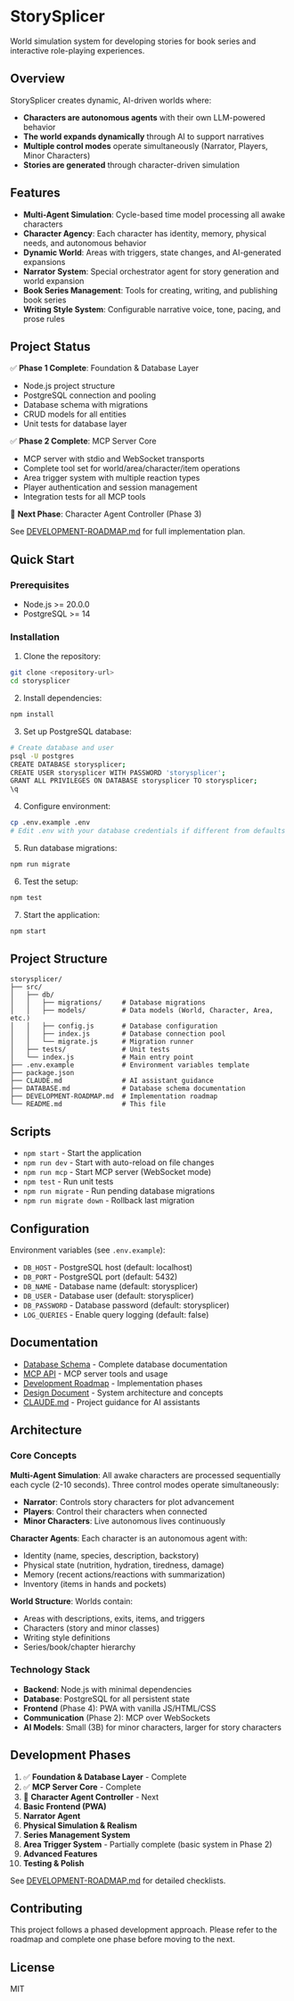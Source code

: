 # StorySplicer

World simulation system for developing stories for book series and interactive role-playing experiences.

## Overview

StorySplicer creates dynamic, AI-driven worlds where:
- **Characters are autonomous agents** with their own LLM-powered behavior
- **The world expands dynamically** through AI to support narratives
- **Multiple control modes** operate simultaneously (Narrator, Players, Minor Characters)
- **Stories are generated** through character-driven simulation

## Features

- **Multi-Agent Simulation**: Cycle-based time model processing all awake characters
- **Character Agency**: Each character has identity, memory, physical needs, and autonomous behavior
- **Dynamic World**: Areas with triggers, state changes, and AI-generated expansions
- **Narrator System**: Special orchestrator agent for story generation and world expansion
- **Book Series Management**: Tools for creating, writing, and publishing book series
- **Writing Style System**: Configurable narrative voice, tone, pacing, and prose rules

## Project Status

✅ **Phase 1 Complete**: Foundation & Database Layer
- Node.js project structure
- PostgreSQL connection and pooling
- Database schema with migrations
- CRUD models for all entities
- Unit tests for database layer

✅ **Phase 2 Complete**: MCP Server Core
- MCP server with stdio and WebSocket transports
- Complete tool set for world/area/character/item operations
- Area trigger system with multiple reaction types
- Player authentication and session management
- Integration tests for all MCP tools

🚧 **Next Phase**: Character Agent Controller (Phase 3)

See [DEVELOPMENT-ROADMAP.md](./DEVELOPMENT-ROADMAP.md) for full implementation plan.

## Quick Start

### Prerequisites

- Node.js >= 20.0.0
- PostgreSQL >= 14

### Installation

1. Clone the repository:
```bash
git clone <repository-url>
cd storysplicer
```

2. Install dependencies:
```bash
npm install
```

3. Set up PostgreSQL database:
```bash
# Create database and user
psql -U postgres
CREATE DATABASE storysplicer;
CREATE USER storysplicer WITH PASSWORD 'storysplicer';
GRANT ALL PRIVILEGES ON DATABASE storysplicer TO storysplicer;
\q
```

4. Configure environment:
```bash
cp .env.example .env
# Edit .env with your database credentials if different from defaults
```

5. Run database migrations:
```bash
npm run migrate
```

6. Test the setup:
```bash
npm test
```

7. Start the application:
```bash
npm start
```

## Project Structure

```
storysplicer/
├── src/
│   ├── db/
│   │   ├── migrations/     # Database migrations
│   │   ├── models/         # Data models (World, Character, Area, etc.)
│   │   ├── config.js       # Database configuration
│   │   ├── index.js        # Database connection pool
│   │   └── migrate.js      # Migration runner
│   ├── tests/              # Unit tests
│   └── index.js            # Main entry point
├── .env.example            # Environment variables template
├── package.json
├── CLAUDE.md               # AI assistant guidance
├── DATABASE.md             # Database schema documentation
├── DEVELOPMENT-ROADMAP.md  # Implementation roadmap
└── README.md               # This file
```

## Scripts

- `npm start` - Start the application
- `npm run dev` - Start with auto-reload on file changes
- `npm run mcp` - Start MCP server (WebSocket mode)
- `npm test` - Run unit tests
- `npm run migrate` - Run pending database migrations
- `npm run migrate down` - Rollback last migration

## Configuration

Environment variables (see `.env.example`):

- `DB_HOST` - PostgreSQL host (default: localhost)
- `DB_PORT` - PostgreSQL port (default: 5432)
- `DB_NAME` - Database name (default: storysplicer)
- `DB_USER` - Database user (default: storysplicer)
- `DB_PASSWORD` - Database password (default: storysplicer)
- `LOG_QUERIES` - Enable query logging (default: false)

## Documentation

- [Database Schema](./DATABASE.md) - Complete database documentation
- [MCP API](./MCP-API.md) - MCP server tools and usage
- [Development Roadmap](./DEVELOPMENT-ROADMAP.md) - Implementation phases
- [Design Document](./storysplicer-design.md) - System architecture and concepts
- [CLAUDE.md](./CLAUDE.md) - Project guidance for AI assistants

## Architecture

### Core Concepts

**Multi-Agent Simulation**: All awake characters are processed sequentially each cycle (2-10 seconds). Three control modes operate simultaneously:
- **Narrator**: Controls story characters for plot advancement
- **Players**: Control their characters when connected
- **Minor Characters**: Live autonomous lives continuously

**Character Agents**: Each character is an autonomous agent with:
- Identity (name, species, description, backstory)
- Physical state (nutrition, hydration, tiredness, damage)
- Memory (recent actions/reactions with summarization)
- Inventory (items in hands and pockets)

**World Structure**: Worlds contain:
- Areas with descriptions, exits, items, and triggers
- Characters (story and minor classes)
- Writing style definitions
- Series/book/chapter hierarchy

### Technology Stack

- **Backend**: Node.js with minimal dependencies
- **Database**: PostgreSQL for all persistent state
- **Frontend** (Phase 4): PWA with vanilla JS/HTML/CSS
- **Communication** (Phase 2): MCP over WebSockets
- **AI Models**: Small (3B) for minor characters, larger for story characters

## Development Phases

1. ✅ **Foundation & Database Layer** - Complete
2. ✅ **MCP Server Core** - Complete
3. 🚧 **Character Agent Controller** - Next
4. **Basic Frontend (PWA)**
5. **Narrator Agent**
6. **Physical Simulation & Realism**
7. **Series Management System**
8. **Area Trigger System** - Partially complete (basic system in Phase 2)
9. **Advanced Features**
10. **Testing & Polish**

See [DEVELOPMENT-ROADMAP.md](./DEVELOPMENT-ROADMAP.md) for detailed checklists.

## Contributing

This project follows a phased development approach. Please refer to the roadmap and complete one phase before moving to the next.

## License

MIT
